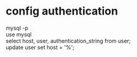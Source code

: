 config authentication
===
mysql -p <br />
use mysql <br />
select host, user, authentication_string from user; <br />
update user set host = '%'; <br />
